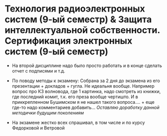 # Технология радиоэлектронных систем (9-ый семестр) & Защита интеллектуальной собственности. Сертификация электронных систем (9-ый семестр)

* На второй дисциплине надо было просто работать и в конце сделать отчет с подписями и т.д.

* По поводу методы к экзамену: Собрана за 2 дня до экзамена из его презентации + докладов + гугла. Не идеальня вообще. Например вопрос про КЗ волновода, где 1 картинка, надо смотреть из книжки, где последний комит, т.к. его преза вообще чертишто. И в приккрепленном Бушимском я не нашел такого вопроса.... + еще где-то надо комментариев добавить... *Оставляю доработку данной методички будущим поколениям*

* На экзамене жестко всех спрашивал, в том числе и по курсу Федорковой и Ветровой

